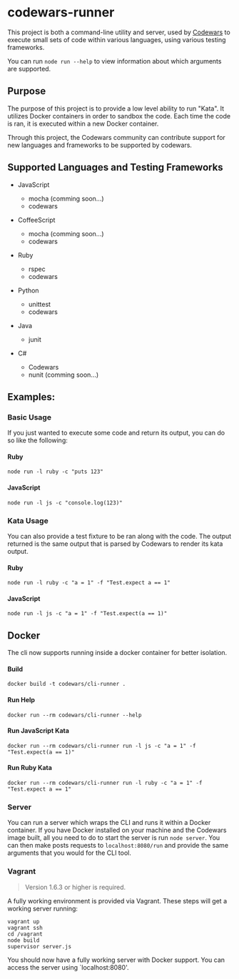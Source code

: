 # codewars-runner

This project is both a command-line utility and server, used by [Codewars](http://www.codewars.com) to execute small sets of code within various languages, using various testing frameworks.

You can run `node run --help` to view information about which arguments are supported.

## Purpose

The purpose of this project is to provide a low level ability to run "Kata". It utilizes Docker containers in order to sandbox the code. Each time the code is ran, it is executed within a new Docker container.

Through this project, the Codewars community can contribute support for new languages and frameworks to be supported by codewars. 

## Supported Languages and Testing Frameworks

- JavaScript
    - mocha (comming soon...)
    - codewars

- CoffeeScript
    - mocha (comming soon...)
    - codewars

- Ruby
    - rspec
    - codewars

- Python
    - unittest
    - codewars

- Java
    - junit

- C#
    - Codewars
    - nunit (comming soon...)
    
## Examples:

### Basic Usage
If you just wanted to execute some code and return its output, you can do so like the following:

#### Ruby
```
node run -l ruby -c "puts 123"
```

#### JavaScript
```
node run -l js -c "console.log(123)"
```

### Kata Usage
You can also provide a test fixture to be ran along with the code. The output returned is the same output that is parsed
by Codewars to render its kata output.

#### Ruby
```
node run -l ruby -c "a = 1" -f "Test.expect a == 1"
```

#### JavaScript
```
node run -l js -c "a = 1" -f "Test.expect(a == 1)"
```

## Docker

The cli now supports running inside a docker container for better isolation.

#### Build
```
docker build -t codewars/cli-runner .
```

#### Run Help
```
docker run --rm codewars/cli-runner --help
```

#### Run JavaScript Kata
```
docker run --rm codewars/cli-runner run -l js -c "a = 1" -f "Test.expect(a == 1)"
```

#### Run Ruby Kata
```
docker run --rm codewars/cli-runner run -l ruby -c "a = 1" -f "Test.expect a == 1"
```

### Server

You can run a server which wraps the CLI and runs it within a Docker container. If you have Docker installed on your machine and the Codewars image built, all you need to do to start the server is run `node server`. You can then make posts requests to `localhost:8080/run` and provide the same arguments that you would for the CLI tool. 

### Vagrant

> Version 1.6.3 or higher is required.

 A fully working environment is provided via Vagrant. These steps will get a working server running:
 ```
 vagrant up
 vagrant ssh
 cd /vagrant
 node build
 supervisor server.js
 ```

 You should now have a fully working server with Docker support. You can access the server using `localhost:8080'.
